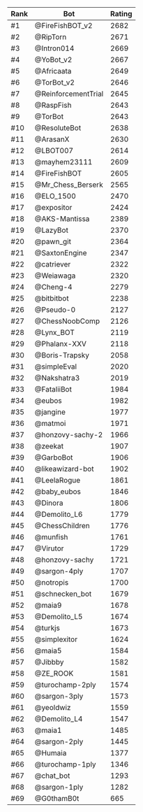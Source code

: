 Rank|Bot|Rating
---|---|---
#1|@FireFishBOT_v2|2682
#2|@RipTorn|2671
#3|@Intron014|2669
#4|@YoBot_v2|2667
#5|@Africaata|2649
#6|@TorBot_v2|2646
#7|@ReinforcementTrial|2645
#8|@RaspFish|2643
#9|@TorBot|2643
#10|@ResoluteBot|2638
#11|@ArasanX|2630
#12|@LBOT007|2614
#13|@mayhem23111|2609
#14|@FireFishBOT|2605
#15|@Mr_Chess_Berserk|2565
#16|@ELO_1500|2470
#17|@expositor|2424
#18|@AKS-Mantissa|2389
#19|@LazyBot|2370
#20|@pawn_git|2364
#21|@SaxtonEngine|2347
#22|@catriever|2322
#23|@Weiawaga|2320
#24|@Cheng-4|2279
#25|@bitbitbot|2238
#26|@Pseudo-0|2127
#27|@ChessNoobComp|2126
#28|@Lynx_BOT|2119
#29|@Phalanx-XXV|2118
#30|@Boris-Trapsky|2058
#31|@simpleEval|2020
#32|@Nakshatra3|2019
#33|@FataliiBot|1984
#34|@eubos|1982
#35|@jangine|1977
#36|@matmoi|1971
#37|@honzovy-sachy-2|1966
#38|@zeekat|1907
#39|@GarboBot|1906
#40|@likeawizard-bot|1902
#41|@LeelaRogue|1861
#42|@baby_eubos|1846
#43|@Dinora|1806
#44|@Demolito_L6|1779
#45|@ChessChildren|1776
#46|@munfish|1761
#47|@Virutor|1729
#48|@honzovy-sachy|1721
#49|@sargon-4ply|1707
#50|@notropis|1700
#51|@schnecken_bot|1679
#52|@maia9|1678
#53|@Demolito_L5|1674
#54|@turkjs|1673
#55|@simplexitor|1624
#56|@maia5|1584
#57|@Jibbby|1582
#58|@ZE_ROOK|1581
#59|@turochamp-2ply|1574
#60|@sargon-3ply|1573
#61|@yeoldwiz|1559
#62|@Demolito_L4|1547
#63|@maia1|1485
#64|@sargon-2ply|1445
#65|@Humaia|1377
#66|@turochamp-1ply|1346
#67|@chat_bot|1293
#68|@sargon-1ply|1282
#69|@G0thamB0t|665
